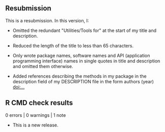 ## Resubmission

This is a resubmission. In this version, I:

+ Omitted the redundant "Utilities/Tools for" at the start of my title and 
  description.

+ Reduced the length of the title to less than 65 characters.

+ Only wrote package names, software names and API (application programming 
  interface) names in single quotes in title and description and omitted them 
  otherwise.

+ Added references describing the methods in my package in the description 
  field of my DESCRIPTION file in the form authors (year) <doi:...>

## R CMD check results

0 errors | 0 warnings | 1 note

* This is a new release.

